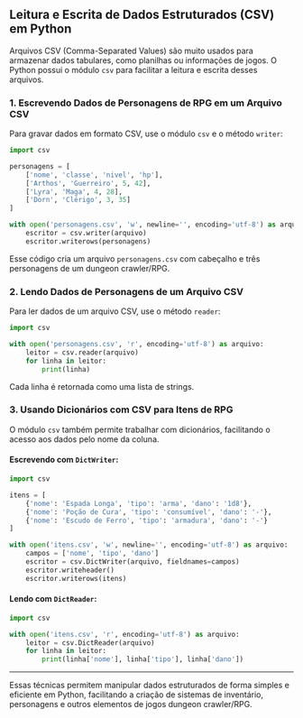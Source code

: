 
## Leitura e Escrita de Dados Estruturados (CSV) em Python

Arquivos CSV (Comma-Separated Values) são muito usados para armazenar dados tabulares, como planilhas ou informações de jogos. O Python possui o módulo `csv` para facilitar a leitura e escrita desses arquivos.

### 1. Escrevendo Dados de Personagens de RPG em um Arquivo CSV

Para gravar dados em formato CSV, use o módulo `csv` e o método `writer`:

```python
import csv

personagens = [
	['nome', 'classe', 'nivel', 'hp'],
	['Arthos', 'Guerreiro', 5, 42],
	['Lyra', 'Maga', 4, 28],
	['Dorn', 'Clérigo', 3, 35]
]

with open('personagens.csv', 'w', newline='', encoding='utf-8') as arquivo:
	escritor = csv.writer(arquivo)
	escritor.writerows(personagens)
```

Esse código cria um arquivo `personagens.csv` com cabeçalho e três personagens de um dungeon crawler/RPG.

### 2. Lendo Dados de Personagens de um Arquivo CSV

Para ler dados de um arquivo CSV, use o método `reader`:

```python
import csv

with open('personagens.csv', 'r', encoding='utf-8') as arquivo:
	leitor = csv.reader(arquivo)
	for linha in leitor:
		print(linha)
```

Cada linha é retornada como uma lista de strings.

### 3. Usando Dicionários com CSV para Itens de RPG

O módulo `csv` também permite trabalhar com dicionários, facilitando o acesso aos dados pelo nome da coluna.

#### Escrevendo com `DictWriter`:

```python
import csv

itens = [
	{'nome': 'Espada Longa', 'tipo': 'arma', 'dano': '1d8'},
	{'nome': 'Poção de Cura', 'tipo': 'consumível', 'dano': '-'},
	{'nome': 'Escudo de Ferro', 'tipo': 'armadura', 'dano': '-'}
]

with open('itens.csv', 'w', newline='', encoding='utf-8') as arquivo:
	campos = ['nome', 'tipo', 'dano']
	escritor = csv.DictWriter(arquivo, fieldnames=campos)
	escritor.writeheader()
	escritor.writerows(itens)
```

#### Lendo com `DictReader`:

```python
import csv

with open('itens.csv', 'r', encoding='utf-8') as arquivo:
	leitor = csv.DictReader(arquivo)
	for linha in leitor:
		print(linha['nome'], linha['tipo'], linha['dano'])
```

---

Essas técnicas permitem manipular dados estruturados de forma simples e eficiente em Python, facilitando a criação de sistemas de inventário, personagens e outros elementos de jogos dungeon crawler/RPG.
